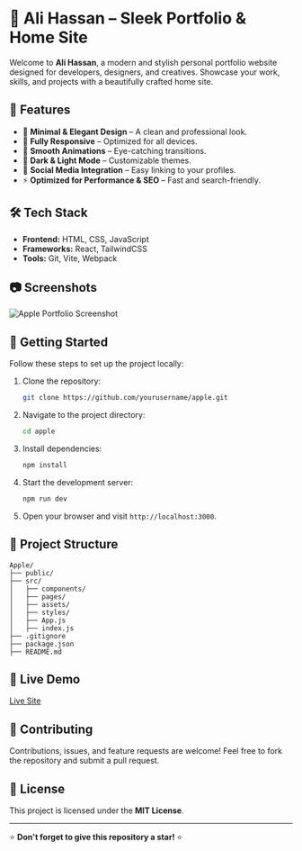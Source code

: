 # 🍏 Ali Hassan – Sleek Portfolio & Home Site

Welcome to **Ali Hassan**, a modern and stylish personal portfolio website designed for developers, designers, and creatives. Showcase your work, skills, and projects with a beautifully crafted home site.

## 🚀 Features
- 🌟 **Minimal & Elegant Design** – A clean and professional look.
- 📱 **Fully Responsive** – Optimized for all devices.
- 🎨 **Smooth Animations** – Eye-catching transitions.
- 🌙 **Dark & Light Mode** – Customizable themes.
- 🔗 **Social Media Integration** – Easy linking to your profiles.
- ⚡ **Optimized for Performance & SEO** – Fast and search-friendly.

## 🛠 Tech Stack
- **Frontend:** HTML, CSS, JavaScript
- **Frameworks:** React, TailwindCSS
- **Tools:** Git, Vite, Webpack

## 📷 Screenshots
![Apple Portfolio Screenshot](link-to-screenshot)

## 🎯 Getting Started
Follow these steps to set up the project locally:

1. Clone the repository:
   ```sh
   git clone https://github.com/yourusername/apple.git
   ```
2. Navigate to the project directory:
   ```sh
   cd apple
   ```
3. Install dependencies:
   ```sh
   npm install
   ```
4. Start the development server:
   ```sh
   npm run dev
   ```
5. Open your browser and visit `http://localhost:3000`.

## 📂 Project Structure
```
Apple/
├── public/
├── src/
│   ├── components/
│   ├── pages/
│   ├── assets/
│   ├── styles/
│   ├── App.js
│   ├── index.js
├── .gitignore
├── package.json
├── README.md
```

## 🔗 Live Demo
[Live Site](your-live-demo-link)

## 🤝 Contributing
Contributions, issues, and feature requests are welcome! Feel free to fork the repository and submit a pull request.

## 📜 License
This project is licensed under the **MIT License**.

---

⭐ **Don't forget to give this repository a star!** ⭐
